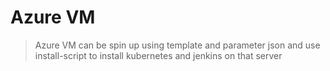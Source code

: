 # Azure VM 
> Azure VM can be spin up using template and parameter json and use install-script to install kubernetes and jenkins on that server